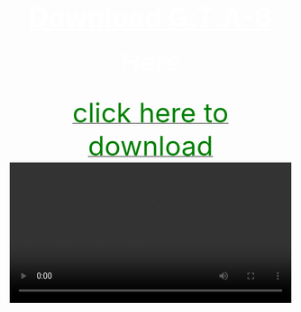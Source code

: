 <html>
<head>
	<title>f.s.</title>
</head>



<body  background="Screenshot 2024-05-07 192830.png">
        <center><h1><font size="120"><font color="white"><u>Download G.T.A-6</u></font></font></h1></center>
	<center><h6><font size="10"><font color="white">Here</font></font></h6></center>
        <center><h6><font size="10"><font color="pink"></font></font></h6></center>
<center><a href="https://bulbuwad.github.io/download-g.t.a.-vi/"><font size="15"><font color="green">click here to download</font></font></a></center>
 <center><video controls src="videoplayback (1).mp4" width="500"><center>
</body>
</html>
